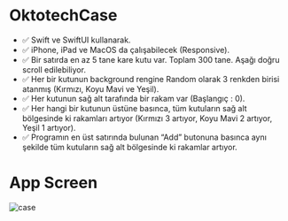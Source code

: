 # OktotechCase

- ✅ Swift ve SwiftUI kullanarak.
- ✅ iPhone, iPad ve MacOS da çalışabilecek (Responsive).
- ✅ Bir satırda en az 5 tane kare kutu var. Toplam 300 tane. Aşağı doğru scroll edilebiliyor.
- ✅ Her bir kutunun background rengine Random olarak 3 renkden birisi atanmış (Kırmızı, Koyu Mavi ve Yeşil).
- ✅ Her kutunun sağ alt tarafında bir rakam var (Başlangıç : 0).
- ✅ Her hangi bir kutunun üstüne basınca, tüm kutuların sağ alt bölgesinde ki rakamları artıyor (Kırmızı 3 artıyor, Koyu Mavi 2 artıyor, Yeşil 1 artıyor).
- ✅ Programın en üst satırında bulunan “Add” butonuna basınca aynı şekilde tüm kutuların sağ alt bölgesinde ki rakamlar artıyor.

# App Screen
![case](https://user-images.githubusercontent.com/74216005/197466646-480f9beb-cee3-43b7-895e-e5a14c9844a4.gif)
